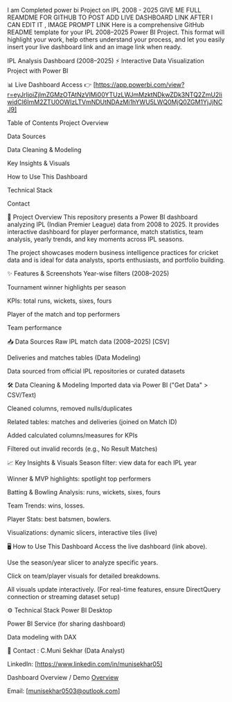 I am Completed power bi Project on IPL 2008 - 
2025 GIVE ME FULL REAMDME FOR GITHUB TO POST ADD LIVE DASHBOARD LINK AFTER I CAN EDIT IT ,
IMAGE PROMPT LINK
Here is a comprehensive GitHub README template for your IPL 2008–2025 Power BI Project. 
This format will highlight your work, help others understand your process, and let you easily insert your live dashboard link and an image link when ready.

IPL Analysis Dashboard (2008–2025) ⚡
Interactive Data Visualization Project with Power BI

📊 Live Dashboard Access
👉 [https://app.powerbi.com/view?r=eyJrIjoiZjlmZGMzOTAtNzVlMi00YTUzLWJmMzktNDkwZDk3NTQ2ZmU2IiwidCI6ImM2ZTU0OWIzLTVmNDUtNDAzMi1hYWU5LWQ0MjQ0ZGM1YjJjNCJ9]


Table of Contents
Project Overview

Data Sources

Data Cleaning & Modeling

Key Insights & Visuals

How to Use This Dashboard

Technical Stack

Contact

🚀 Project Overview
This repository presents a Power BI dashboard analyzing IPL (Indian Premier League) data from 2008 to 2025.
It provides interactive dashboard for player performance, match statistics, team analysis, yearly trends, and key moments across IPL seasons.

The project showcases modern business intelligence practices for cricket data and is ideal for data analysts, sports enthusiasts, and portfolio building.

✨ Features & Screenshots
Year-wise filters (2008–2025)

Tournament winner highlights per season

KPIs: total runs, wickets, sixes, fours

Player of the match and top performers

Team performance 

📥 Data Sources
Raw IPL match data (2008–2025) [CSV]

Deliveries and matches tables (Data Modeling)

Data sourced from  official IPL repositories or curated datasets

🛠 Data Cleaning & Modeling
Imported data via Power BI ("Get Data" > CSV/Text)

Cleaned columns, removed nulls/duplicates

Related tables: matches and deliveries (joined on Match ID)

Added calculated columns/measures for KPIs

Filtered out invalid records (e.g., No Result Matches)

📈 Key Insights & Visuals
Season filter: view data for each IPL year

Winner & MVP highlights: spotlight top performers

Batting & Bowling Analysis: runs, wickets, sixes, fours

Team Trends: wins, losses.

Player Stats: best batsmen, bowlers.

Visualizations: dynamic slicers, interactive tiles (live)

🖥 How to Use This Dashboard
Access the live dashboard (link above).

Use the season/year slicer to analyze specific years.

Click on team/player visuals for detailed breakdowns.

All visuals update interactively. (For real-time features, ensure DirectQuery connection or streaming dataset setup)

⚙ Technical Stack
Power BI Desktop

Power BI Service (for sharing dashboard)

Data modeling with DAX


📧 Contact : 
C.Muni Sekhar (Data Analyst)

LinkedIn: [https://www.linkedin.com/in/munisekhar05]

Dashboard Overview / Demo 
[Overview](https://github.com/Munisekhar05/CRICKET_ANALYSIS_IPL_2025/blob/main/IPL_Analysis_overview.png)

Email: [munisekhar0503@outlook.com]

